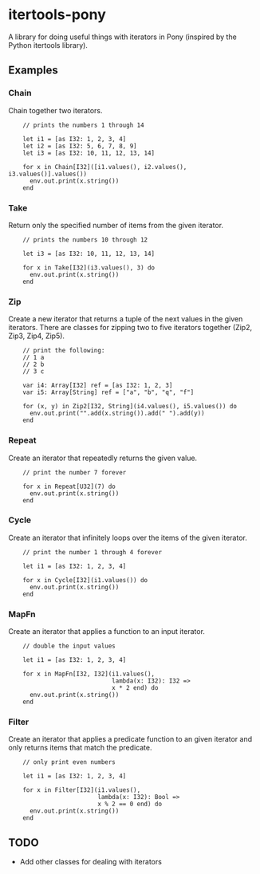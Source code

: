 # itertools-pony

A library for doing useful things with iterators in Pony (inspired by the Python itertools library).

## Examples

### Chain

Chain together two iterators.

```pony
    // prints the numbers 1 through 14

    let i1 = [as I32: 1, 2, 3, 4]
    let i2 = [as I32: 5, 6, 7, 8, 9]
    let i3 = [as I32: 10, 11, 12, 13, 14]

    for x in Chain[I32]([i1.values(), i2.values(), i3.values()].values())
      env.out.print(x.string())
    end
```

### Take

Return only the specified number of items from the given iterator.

```pony
    // prints the numbers 10 through 12

    let i3 = [as I32: 10, 11, 12, 13, 14]
    
    for x in Take[I32](i3.values(), 3) do
      env.out.print(x.string())
    end
```

### Zip

Create a new iterator that returns a tuple of the next values in the
given iterators. There are classes for zipping two to five iterators
together (Zip2, Zip3, Zip4, Zip5).

```pony
    // print the following:
    // 1 a
    // 2 b
    // 3 c

    var i4: Array[I32] ref = [as I32: 1, 2, 3]
    var i5: Array[String] ref = ["a", "b", "q", "f"]

    for (x, y) in Zip2[I32, String](i4.values(), i5.values()) do
      env.out.print("".add(x.string()).add(" ").add(y))
    end
```

### Repeat

Create an iterator that repeatedly returns the given value.

```pony
    // print the number 7 forever
    
    for x in Repeat[U32](7) do
      env.out.print(x.string())
    end
```

### Cycle

Create an iterator that infinitely loops over the items of the given
iterator.

```pony
    // print the number 1 through 4 forever

    let i1 = [as I32: 1, 2, 3, 4]
    
    for x in Cycle[I32](i1.values()) do
      env.out.print(x.string())
    end
```

### MapFn

Create an iterator that applies a function to an input iterator.

```pony
    // double the input values

    let i1 = [as I32: 1, 2, 3, 4]
    
    for x in MapFn[I32, I32](i1.values(),
                             lambda(x: I32): I32 =>
                             x * 2 end) do
      env.out.print(x.string())
    end
```

### Filter

Create an iterator that applies a predicate function to an given
iterator and only returns items that match the predicate.

```pony
    // only print even numbers

    let i1 = [as I32: 1, 2, 3, 4]
    
    for x in Filter[I32](i1.values(),
                         lambda(x: I32): Bool =>
                         x % 2 == 0 end) do
      env.out.print(x.string())
    end
```

## TODO

* Add other classes for dealing with iterators

